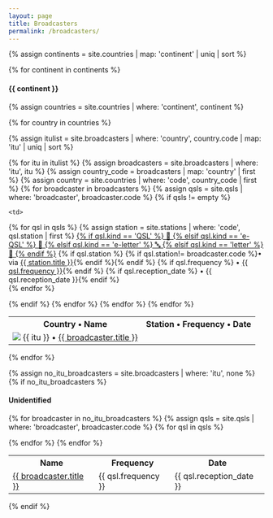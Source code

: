 ```yaml
---
layout: page
title: Broadcasters
permalink: /broadcasters/
---
```


{% assign continents = site.countries | map: 'continent' | uniq | sort %}

{% for continent in continents %}

<h4>{{ continent }}</h4>

{% assign countries = site.countries | where: 'continent', continent %}

<table>
<tr>
    <th>Country &bullet; Name</th>
    <th>Station &bullet; Frequency &bullet; Date</th>
</tr>

{% for country in countries %} 

{% assign itulist = site.broadcasters | where: 'country', country.code | map: 'itu' | uniq | sort %}

{% for itu in itulist %}
    {% assign broadcasters = site.broadcasters | where: 'itu', itu %}
    {% assign country_code = broadcasters | map: 'country' | first %}
    {% assign country = site.countries | where: 'code', country_code | first %}
{% for broadcaster in broadcasters %}
    {% assign qsls = site.qsls | where: 'broadcaster', broadcaster.code %}
{% if qsls != empty %}
<tr>
    <td>
    <img class="flag" src="{{ country.flag }}"/>
    {{ itu }}
    &bullet; <a href="{{ broadcaster.url }}">{{ broadcaster.title }}</a>
    </td>

    <td>
{% for qsl in qsls %}
    {% assign station = site.stations | where: 'code', qsl.station | first %}
    <a href="{{ qsl.url }}">{% if qsl.kind == 'QSL' %}
    &#128231;
    {% elsif qsl.kind == 'e-QSL' %}
    &#128206;
    {% elsif qsl.kind == 'e-letter' %}
    &#128292;
    {% elsif qsl.kind == 'letter' %}
    &#128240;
    {% endif %}</a>
    {% if qsl.station %}
    {% if qsl.station!= broadcaster.code %}&bullet; via <a href="{{ station.url }}">{{ station.title }}</a>{% endif %}{% endif %}
    {% if qsl.frequency %}
    &bullet; <a href="{{ qsl.url }}">{{ qsl.frequency }}</a>{% endif %}
    {% if qsl.reception_date %}
    &bullet; {{ qsl.reception_date }}{% endif %}<br/>
{% endfor %}
    </td>

</tr>
{% endif %}
{% endfor %}
{% endfor %}
{% endfor %}

</table>

{% endfor %}

{% assign no_itu_broadcasters = site.broadcasters | where: 'itu', none %}
{% if no_itu_broadcasters %}
<h4>Unidentified</h4>
<table>
<tr>
    <th>Name</th>
    <th>Frequency</th>
    <th>Date</th>
</tr>

{% for broadcaster in no_itu_broadcasters %}
{% assign qsls = site.qsls | where: 'broadcaster', broadcaster.code %}
{% for qsl in qsls %}
<tr>
    <td><a href="{{ broadcaster.url }}">{{ broadcaster.title }}</a></td>
    <td>{{ qsl.frequency }}</td>
    <td>{{ qsl.reception_date }}</td>
</tr>
{% endfor %}
{% endfor %}
</table>
{% endif %}
